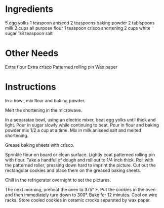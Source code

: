 # Ingredients
5 egg yolks
1 teaspoon aniseed
2 teaspoons baking powder
2 tablspoons milk
2 cups all purpose flour
1 teaspoon crisco shortening
2 cups white sugar
1/8 teaspoon salt

# Other Needs
Extra flour
Extra crisco
Patterned rolling pin
Wax paper

# Instructions
In a bowl, mix flour and baking powder.

Melt the shortening in the microwave.

In a separatae bowl, using an electric mixer, beat egg yolks until thick and light. Pour in sugar slowly while continuing to beat. Pour in flour and baking powder mix 1/2 a cup at a time. Mix in milk aniseed salt and melted shortening.

Grease baking sheets with crisco.

Sprinkle flour on board or clean surface. Lightly coat patterned rolling pin with flour. Take a handful of dough and roll out to 1/4 inch thick. Roll with the patterned roller, pressing down hard to imprint the picture. Cut out the rectangular cookies and place them on the greased baking sheets.

Chill in the refrigerator overnight to set the pictures.

The next morning, preheat the oven to 375° F. Put the cookies in the oven and then immediately turn down to 300°. Bake for 12 minutes. Cool on wire racks. Store cooled cookies in ceramic crocks separated by wax paper.